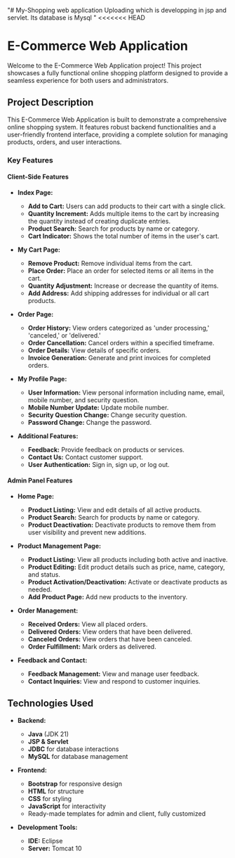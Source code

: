 "# My-Shopping web application Uploading which is developping in jsp and servlet. Its database is Mysql " 
<<<<<<< HEAD
# E-Commerce Web Application

Welcome to the E-Commerce Web Application project! This project showcases a fully functional online shopping platform designed to provide a seamless experience for both users and administrators.

## Project Description

This E-Commerce Web Application is built to demonstrate a comprehensive online shopping system. It features robust backend functionalities and a user-friendly frontend interface, providing a complete solution for managing products, orders, and user interactions.

### Key Features

#### Client-Side Features

- **Index Page:**
  - **Add to Cart:** Users can add products to their cart with a single click.
  - **Quantity Increment:** Adds multiple items to the cart by increasing the quantity instead of creating duplicate entries.
  - **Product Search:** Search for products by name or category.
  - **Cart Indicator:** Shows the total number of items in the user's cart.

- **My Cart Page:**
  - **Remove Product:** Remove individual items from the cart.
  - **Place Order:** Place an order for selected items or all items in the cart.
  - **Quantity Adjustment:** Increase or decrease the quantity of items.
  - **Add Address:** Add shipping addresses for individual or all cart products.

- **Order Page:**
  - **Order History:** View orders categorized as 'under processing,' 'canceled,' or 'delivered.'
  - **Order Cancellation:** Cancel orders within a specified timeframe.
  - **Order Details:** View details of specific orders.
  - **Invoice Generation:** Generate and print invoices for completed orders.

- **My Profile Page:**
  - **User Information:** View personal information including name, email, mobile number, and security question.
  - **Mobile Number Update:** Update mobile number.
  - **Security Question Change:** Change security question.
  - **Password Change:** Change the password.

- **Additional Features:**
  - **Feedback:** Provide feedback on products or services.
  - **Contact Us:** Contact customer support.
  - **User Authentication:** Sign in, sign up, or log out.

#### Admin Panel Features

- **Home Page:**
  - **Product Listing:** View and edit details of all active products.
  - **Product Search:** Search for products by name or category.
  - **Product Deactivation:** Deactivate products to remove them from user visibility and prevent new additions.

- **Product Management Page:**
  - **Product Listing:** View all products including both active and inactive.
  - **Product Editing:** Edit product details such as price, name, category, and status.
  - **Product Activation/Deactivation:** Activate or deactivate products as needed.
  - **Add Product Page:** Add new products to the inventory.

- **Order Management:**
  - **Received Orders:** View all placed orders.
  - **Delivered Orders:** View orders that have been delivered.
  - **Canceled Orders:** View orders that have been canceled.
  - **Order Fulfillment:** Mark orders as delivered.

- **Feedback and Contact:**
  - **Feedback Management:** View and manage user feedback.
  - **Contact Inquiries:** View and respond to customer inquiries.

## Technologies Used

- **Backend:**
  - **Java** (JDK 21)
  - **JSP & Servlet**
  - **JDBC** for database interactions
  - **MySQL** for database management

- **Frontend:**
  - **Bootstrap** for responsive design
  - **HTML** for structure
  - **CSS** for styling
  - **JavaScript** for interactivity
  - Ready-made templates for admin and client, fully customized

- **Development Tools:**
  - **IDE:** Eclipse
  - **Server:** Tomcat 10
